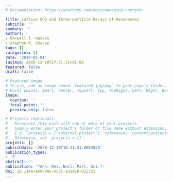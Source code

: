 ```yaml
---
# Documentation: https://wowchemy.com/docs/managing-content/

title: Lattice QCD and Three-particle Decays of Resonances
subtitle: ''
summary: ''
authors:
- Maxwell T. Hansen
- Stephen R. Sharpe
tags: []
categories: []
date: '2019-01-01'
lastmod: 2020-12-10T17:31:31+01:00
featured: false
draft: false

# Featured image
# To use, add an image named `featured.jpg/png` to your page's folder.
# Focal points: Smart, Center, TopLeft, Top, TopRight, Left, Right, BottomLeft, Bottom, BottomRight.
image:
  caption: ''
  focal_point: ''
  preview_only: false

# Projects (optional).
#   Associate this post with one or more of your projects.
#   Simply enter your project's folder or file name without extension.
#   E.g. `projects = ["internal-project"]` references `content/project/deep-learning/index.md`.
#   Otherwise, set `projects = []`.
projects: []
publishDate: '2020-12-10T16:31:31.008455Z'
publication_types:
- '2'
abstract: ''
publication: '*Ann. Rev. Nucl. Part. Sci.*'
doi: 10.1146/annurev-nucl-101918-023723
---
```

